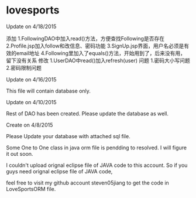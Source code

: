 # lovesports

Update on 4/18/2015

添加
1.FollowingDAO中加入read()方法，方便查找Following是否存在
2.Profile.jsp加入follow和改信息、密码功能
3.SignUp.jsp界面，用户名必须是有效的email地址
4.Following里加入了equals()方法，开始用到了，后来没有用，留下没有关系
修改
1.UserDAO中read()加入refresh(user)
问题
1.密码大小写问题
2.密码限制问题

Update on 4/16/2015

This file will contain database only.

Update on 4/10/2015

Rest of DAO has been created. Please update the database as well.

Create on 4/8/2015

Please Update your database with attached sql file. 

Some One to One class in java orm file is pendding to resolved. I will figure it out soon.

I couldn't upload orignal eclipse file of JAVA code to this account. So if you guys need orignal eclipse file of JAVA code, 

feel free to visit my github account steven05jiang to get the code in LoveSportsORM file.
